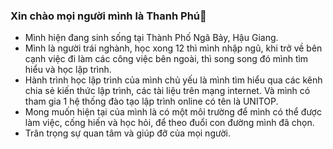 ### Xin chào mọi người mình là Thanh Phú👋
- Mình hiện đang sinh sống tại Thành Phố Ngã Bảy, Hậu Giang.
- Mình là người trái nghành, học xong 12 thì mình nhập ngũ, khi trở về bên cạnh việc đi làm các công việc bên ngoài, thì song song đó mình tìm hiểu và học lập trình.
- Hành trình học lập trình của mình chủ yếu là mình tìm hiểu qua các kênh chia sẻ kiến thức lập trình, các tài liệu trên mạng internet. Và mình có tham gia 1 hệ thống đào tạo lập trình online có tên là UNITOP.
- Mong muốn hiện tại của mình là có một môi trường để mình có thể được làm việc, cống hiến và học hỏi, để theo đuổi con đường mình đã chọn.
- Trân trọng sự quan tâm và giúp đỡ của mọi người.
<!--
**PhuJs/PhuJs** is a ✨ _special_ ✨ repository because its `README.md` (this file) appears on your GitHub profile.

Here are some ideas to get you started:

- 🔭 Hiện tại mình là 1 một  trái nghành có đam mê với Lập trình nên mình quyết định theo con đường này.
- 🌱 Con đường học lập trình của mình chủ yếu là tự học, mình học qua các khóa học trên mạng và có đăng kí học tại các hệ thống đào tạo online.
- 👯 Mình rất mong muốn có một môi trường để mình được học hỏi, phát triển và cống hiến tất cả những gì mình có cho công việc lập trình này.
- 💬 Mọi người có n
- 📫 How to reach me: ...
- 😄 Pronouns: ...
- ⚡ Fun fact: ...
-->
